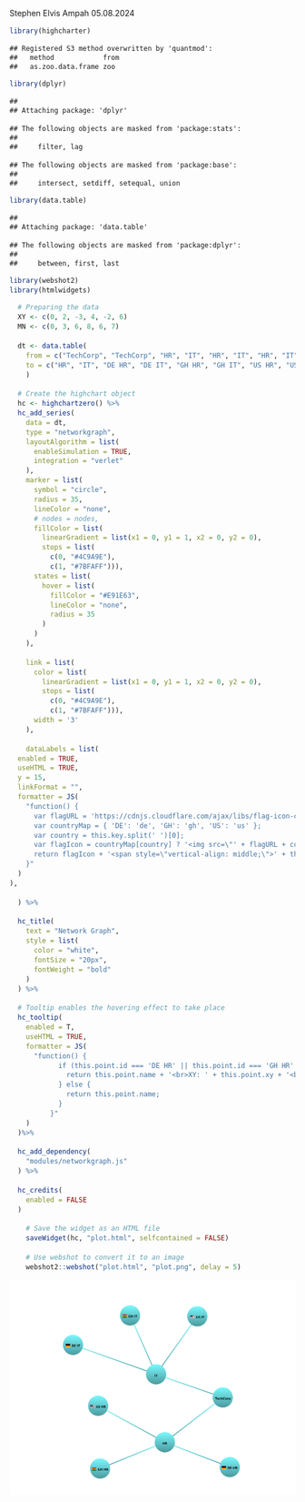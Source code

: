 Stephen Elvis Ampah
05.08.2024

``` r
library(highcharter)
```

    ## Registered S3 method overwritten by 'quantmod':
    ##   method            from
    ##   as.zoo.data.frame zoo

``` r
library(dplyr)
```

    ## 
    ## Attaching package: 'dplyr'

    ## The following objects are masked from 'package:stats':
    ## 
    ##     filter, lag

    ## The following objects are masked from 'package:base':
    ## 
    ##     intersect, setdiff, setequal, union

``` r
library(data.table)
```

    ## 
    ## Attaching package: 'data.table'

    ## The following objects are masked from 'package:dplyr':
    ## 
    ##     between, first, last

``` r
library(webshot2)
library(htmlwidgets)
```

``` r
  # Preparing the data
  XY <- c(0, 2, -3, 4, -2, 6)
  MN <- c(0, 3, 6, 8, 6, 7)
  
  dt <- data.table(
    from = c("TechCorp", "TechCorp", "HR", "IT", "HR", "IT", "HR", "IT"),
    to = c("HR", "IT", "DE HR", "DE IT", "GH HR", "GH IT", "US HR", "US IT")
    )
  
  # Create the highchart object
  hc <- highchartzero() %>%
  hc_add_series(
    data = dt,
    type = "networkgraph",
    layoutAlgorithm = list(
      enableSimulation = TRUE,
      integration = "verlet"
    ),
    marker = list(
      symbol = "circle",
      radius = 35,
      lineColor = "none",
      # nodes = nodes,
      fillColor = list(
        linearGradient = list(x1 = 0, y1 = 1, x2 = 0, y2 = 0),
        stops = list(
          c(0, "#4C9A9E"),
          c(1, "#7BFAFF"))),
      states = list(
        hover = list(
          fillColor = "#E91E63",
          lineColor = "none",
          radius = 35
        )
      )
    ),
    
    link = list(
      color = list(
        linearGradient = list(x1 = 0, y1 = 1, x2 = 0, y2 = 0),
        stops = list(
          c(0, "#4C9A9E"),
          c(1, "#7BFAFF"))),
      width = '3'
    ),
    
    dataLabels = list(
  enabled = TRUE,
  useHTML = TRUE,
  y = 15,
  linkFormat = "",
  formatter = JS(
    "function() {
      var flagURL = 'https://cdnjs.cloudflare.com/ajax/libs/flag-icon-css/3.4.3/flags/4x3/';
      var countryMap = { 'DE': 'de', 'GH': 'gh', 'US': 'us' };
      var country = this.key.split(' ')[0];
      var flagIcon = countryMap[country] ? '<img src=\"' + flagURL + countryMap[country] + '.svg\" style=\"width: 15px; height: 15px; margin-right: 5px; vertical-align: middle;\">' : '';
      return flagIcon + '<span style=\"vertical-align: middle;\">' + this.key + '</span>';
    }"
  )
),

  ) %>%
  
  hc_title(
    text = "Network Graph",
    style = list(
      color = "white",
      fontSize = "20px",
      fontWeight = "bold"
    )
  ) %>%
  
  # Tooltip enables the hovering effect to take place
  hc_tooltip(
    enabled = T,
    useHTML = TRUE,
    formatter = JS(
      "function() {
            if (this.point.id === 'DE HR' || this.point.id === 'GH HR' || this.point.id === 'US HR' || this.point.id === 'DE IT' || this.point.id === 'GH IT' || this.point.id === 'US IT') {
              return this.point.name + '<br>XY: ' + this.point.xy + '<br>MN: ' + this.point.mn;
            } else {
              return this.point.name;
            }
          }"
    )
  )%>%
  
  hc_add_dependency(
    "modules/networkgraph.js"
  ) %>%
  
  hc_credits(
    enabled = FALSE
  ) 
  
    # Save the widget as an HTML file
    saveWidget(hc, "plot.html", selfcontained = FALSE)

    # Use webshot to convert it to an image
    webshot2::webshot("plot.html", "plot.png", delay = 5)
```

![](CommuniGraph_files/figure-gfm/unnamed-chunk-2-1.png)<!-- -->
